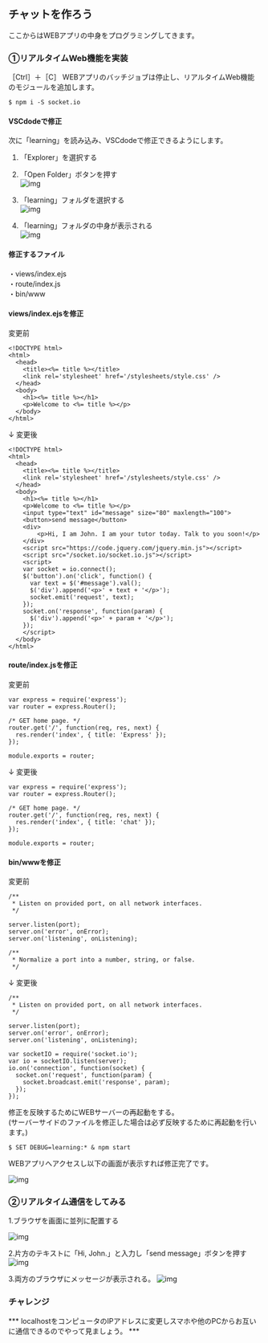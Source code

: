 ## チャットを作ろう
ここからはWEBアプリの中身をプログラミングしてきます。  

### ①リアルタイムWeb機能を実装
［Ctrl］＋［C］ WEBアプリのバッチジョブは停止し、リアルタイムWeb機能のモジュールを追加します。  
```
$ npm i -S socket.io
```

#### VSCdodeで修正
次に「learning」を読み込み、VSCdodeで修正できるようにします。  
1. 「Explorer」を選択する  
2. 「Open Folder」ボタンを押す  
 ![img](./img/contents/vs-2.png "img")  

3. 「learning」フォルダを選択する  
 ![img](./img/contents/vs-fo.png "img")  

4. 「learning」フォルダの中身が表示される  
 ![img](./img/contents/vs-3.png "img")  

#### 修正するファイル
・views/index.ejs  
・route/index.js  
・bin/www
  
#### views/index.ejsを修正
変更前
```
<!DOCTYPE html>
<html>
  <head>
    <title><%= title %></title>
    <link rel='stylesheet' href='/stylesheets/style.css' />
  </head>
  <body>
    <h1><%= title %></h1>
    <p>Welcome to <%= title %></p>
  </body>
</html>
```
↓
変更後
```
<!DOCTYPE html>
<html>
  <head>
    <title><%= title %></title>
    <link rel='stylesheet' href='/stylesheets/style.css' />
  </head>
  <body>
    <h1><%= title %></h1>
    <p>Welcome to <%= title %></p>
    <input type="text" id="message" size="80" maxlength="100">
    <button>send message</button>
    <div>
        <p>Hi, I am John. I am your tutor today. Talk to you soon!</p>
    </div>
    <script src="https://code.jquery.com/jquery.min.js"></script>
    <script src="/socket.io/socket.io.js"></script>
    <script>
    var socket = io.connect();
    $('button').on('click', function() {
      var text = $('#message').val();
      $('div').append('<p>' + text + '</p>'); 
      socket.emit('request', text);
    });
    socket.on('response', function(param) {
      $('div').append('<p>' + param + '</p>'); 
    });
    </script>
  </body>
</html>
```

#### route/index.jsを修正
変更前
```
var express = require('express');
var router = express.Router();

/* GET home page. */
router.get('/', function(req, res, next) {
  res.render('index', { title: 'Express' });
});

module.exports = router;
```
↓
変更後
```
var express = require('express');
var router = express.Router();

/* GET home page. */
router.get('/', function(req, res, next) {
  res.render('index', { title: 'chat' });
});

module.exports = router;
```

#### bin/wwwを修正
変更前
```
/**
 * Listen on provided port, on all network interfaces.
 */

server.listen(port);
server.on('error', onError);
server.on('listening', onListening);

/**
 * Normalize a port into a number, string, or false.
 */
```
↓
変更後
```
/**
 * Listen on provided port, on all network interfaces.
 */

server.listen(port);
server.on('error', onError);
server.on('listening', onListening);

var socketIO = require('socket.io');
var io = socketIO.listen(server);
io.on('connection', function(socket) {
  socket.on('request', function(param) {
    socket.broadcast.emit('response', param);
  });
});
```

修正を反映するためにWEBサーバーの再起動をする。  
(サーバーサイドのファイルを修正した場合は必ず反映するために再起動を行います。)
```
$ SET DEBUG=learning:* & npm start
```
WEBアプリへアクセスし以下の画面が表示すれば修正完了です。  

 ![img](./img/contents/sc.png "img")
  
### ②リアルタイム通信をしてみる

1.ブラウザを画面に並列に配置する  

 ![img](./img/contents/sc-bo.png "img")

2.片方のテキストに「Hi, John.」と入力し「send message」ボタンを押す
 ![img](./img/contents/sc-in.png "img")

3.両方のブラウザにメッセージが表示される。 
 ![img](./img/contents/sc-me.png "img")

### チャレンジ
*** localhostをコンピュータのIPアドレスに変更しスマホや他のPCからお互いに通信できるのでやって見ましょう。 ***
  